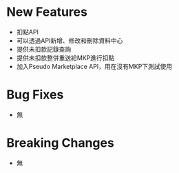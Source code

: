 # **New Features**

- 扣點API
- 可以透過API新增、修改和刪除資料中心
- 提供未扣款記錄查詢
- 提供未扣款整併重送給MKP進行扣點
- 加入Pseudo Marketplace API，用在沒有MKP下測試使用

# **Bug Fixes**

- 無

# **Breaking Changes**

- 無
